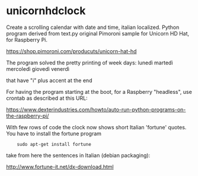 # unicornhdclock
Create a scrolling calendar with date and time, italian localized.
Python program derived from text.py original Pimoroni sample for Unicorn HD Hat, for Raspberry Pi.

https://shop.pimoroni.com/producuts/unicorn-hat-hd

The program solved the pretty printing of week days:
lunedì
martedì
mercoledì
giovedì
venerdì

that have "i" plus accent at the end

For having the program starting at the boot, for a Raspberry "headless", use crontab as described at this URL:

https://www.dexterindustries.com/howto/auto-run-python-programs-on-the-raspberry-pi/

With few rows of code the clock now shows short Italian 'fortune' quotes.
You have to install the fortune program

        sudo apt-get install fortune 
        
take from here the sentences in Italian (debian packaging):

http://www.fortune-it.net/dx-download.html


